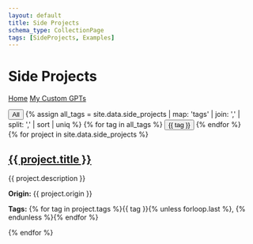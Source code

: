 ```yaml
---
layout: default
title: Side Projects
schema_type: CollectionPage
tags: [SideProjects, Examples]
---
```


# Side Projects

[Home](/)
[My Custom GPTs](/gpt-links-page.html)

<div class="filter">
  <button data-tag="all">All</button>
  {% assign all_tags = site.data.side_projects | map: 'tags' | join: ',' | split: ',' | sort | uniq %}
  {% for tag in all_tags %}
  <button data-tag="{{ tag }}">{{ tag }}</button>
  {% endfor %}
</div>

<div id="side-project-container">
  {% for project in site.data.side_projects %}
  <div class="example-card" data-tags="{{ project.tags | join: ',' }}">
    <h2><a href="{{ project.path }}">{{ project.title }}</a></h2>
    <p>{{ project.description }}</p>
    <p><strong>Origin:</strong> {{ project.origin }}</p>
    <p><strong>Tags:</strong> {% for tag in project.tags %}<span class="tag">{{ tag }}</span>{% unless forloop.last %}, {% endunless %}{% endfor %}</p>
  </div>
  {% endfor %}
</div>

<script>
function filterExamples(tag) {
  const cards = document.querySelectorAll('.example-card');
  cards.forEach(card => {
    const tags = card.dataset.tags.split(',').map(t => t.trim());
    if (tag === 'all' || tags.includes(tag)) {
      card.style.display = 'inline-block';
    } else {
      card.style.display = 'none';
    }
  });
}

document.addEventListener('DOMContentLoaded', () => {
  document.querySelectorAll('.filter button').forEach(btn => {
    btn.addEventListener('click', () => filterExamples(btn.dataset.tag));
  });
});
</script>

